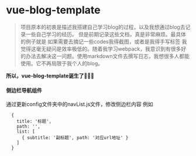 # vue-blog-template

> 项目原本的初衷是描述我搭建自己学习blog的过程，以及我想通过blog去记录一些自己学习的经历。
> 但是前期记录这些文档，真是非常麻烦。最具体的例子就是 如果需要去摘记一些codes我得截图，或者是我得手写标签
> 我觉得这毫无疑问是效率极低的。随着我学习webpack，我意识到有很多好的办法去解决这一问题。使用markdown文件去撰写日志，我想很多人都能使用。它不再局限于我个人的blog。

**所以，vue-blog-template诞生了**🎉🎉🎉



#### 侧边栏导航组件

通过更新config文件夹中的navList.js文件，修改侧边栏内容
例如
```
  {
    title: '标题',
    path: '',
    list: [
      { subtitle: '副标题', path: '对应url地址' }
    ]
  }
```

